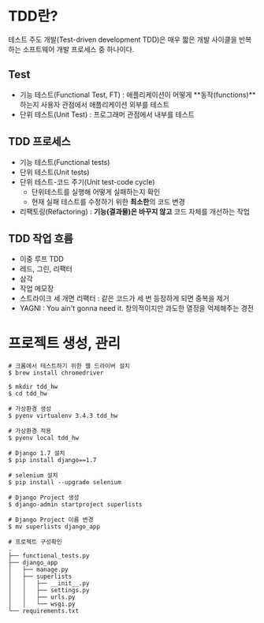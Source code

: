 # TDD란?
테스트 주도 개발(Test-driven development TDD)은 매우 짧은 개발 사이클을 반복하는 소프트웨어 개발 프로세스 중 하나이다.

## Test
- 기능 테스트(Functional Test, FT) : 애플리케이션이 어떻게 **동작(functions)**하는지 사용자 관점에서 애플리케이션 외부를 테스트
- 단위 테스트(Unit Test) : 프로그래머 관점에서 내부를 테스트

## TDD 프로세스
- 기능 테스트(Functional tests)
- 단위 테스트(Unit tests)
- 단위 테스트-코드 주기(Unit test-code cycle)
    - 단위테스트를 실행해 어떻게 실패하는지 확인
    - 현재 실패 테스트를 수정하기 위한 **최소한**의 코드 변경
- 리팩토링(Refactoring) : **기능(결과물)은 바꾸지 않고** 코드 자체를 개선하는 작업

## TDD 작업 흐름
- 이중 루프 TDD
- 레드, 그린, 리팩터
- 삼각
- 작업 메모장
- 스트라이크 세 개면 리팩터 : 같은 코드가 세 번 등장하게 되면 중복을 제거
- YAGNI : You ain't gonna need it. 창의적이지만 과도한 열정을 억제해주는 경전

# 프로젝트 생성, 관리
```shell
# 크롬에서 테스트하기 위한 웹 드라이버 설치
$ brew install chromedriver

$ mkdir tdd_hw
$ cd tdd_hw

# 가상환경 생성
$ pyenv virtualenv 3.4.3 tdd_hw

# 가상환경 적용
$ pyenv local tdd_hw

# Django 1.7 설치
$ pip install django==1.7

# selenium 설치
$ pip install --upgrade selenium

# Django Project 생성
$ django-admin startproject superlists

# Django Project 이름 변경
$ mv superlists django_app

# 프로젝트 구성확인
.
├── functional_tests.py
├── django_app
│   ├── manage.py
│   ├── superlists
│   │   ├── __init__.py
│   │   ├── settings.py
│   │   ├── urls.py
│   │   └── wsgi.py
└── requirements.txt
```
